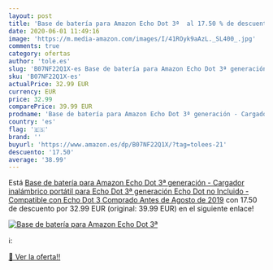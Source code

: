 ```yaml
---
layout: post
title: 'Base de batería para Amazon Echo Dot 3ª  al 17.50 % de descuento'
date: 2020-06-01 11:49:16
image: 'https://m.media-amazon.com/images/I/41ROyk9aAzL._SL400_.jpg'
comments: true
category: ofertas
author: 'tole.es'
slug: 'B07NF22Q1X-es Base de batería para Amazon Echo Dot 3ª generación -...'
sku: 'B07NF22Q1X-es'
actualPrice: 32.99 EUR
currency: EUR
price: 32.99
comparePrice: 39.99 EUR
prodname: 'Base de batería para Amazon Echo Dot 3ª generación - Cargador inalámbrico portátil para Echo Dot 3ª generación  Echo Dot no Incluido  - Compatible con Echo Dot 3 Comprado Antes de Agosto de 2019'
country: 'es'
flag: '🇪🇸'
brand: ''
buyurl: 'https://www.amazon.es/dp/B07NF22Q1X/?tag=tolees-21'
descuento: '17.50'
average: '38.99'
---
```


Está [Base de batería para Amazon Echo Dot 3ª generación - Cargador inalámbrico portátil para Echo Dot 3ª generación  Echo Dot no Incluido  - Compatible con Echo Dot 3 Comprado Antes de Agosto de 2019](https://www.amazon.es/dp/B07NF22Q1X/?tag=tolees-21) con 17.50 de descuento por 32.99 EUR (original: 39.99 EUR) en el siguiente enlace!

[![Base de batería para Amazon Echo Dot 3ª ](https://m.media-amazon.com/images/I/41ROyk9aAzL._SL400_.jpg)](https://www.amazon.es/dp/B07NF22Q1X/?tag=tolees-21)

ℹ️:


[🛒 Ver la oferta!!](https://www.amazon.es/dp/B07NF22Q1X/?tag=tolees-21)
